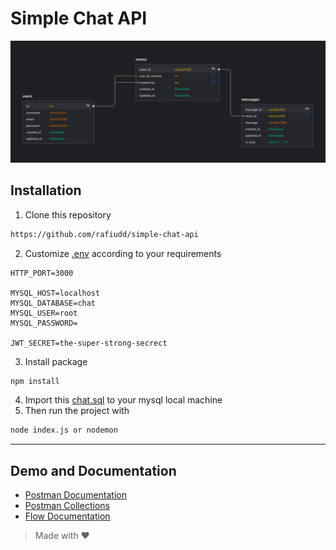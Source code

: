 # Simple Chat API
![screenshoot](https://github.com/rafiudd/simple-chat-api/blob/master/data/Database_Schema.png?raw=true)


## Installation
1. Clone this repository
```bash
https://github.com/rafiudd/simple-chat-api
```
2. Customize [.env](https://github.com/rafiudd/simple-chat-api/blob/master/.env) according to your requirements
```
HTTP_PORT=3000

MYSQL_HOST=localhost
MYSQL_DATABASE=chat
MYSQL_USER=root
MYSQL_PASSWORD=

JWT_SECRET=the-super-strong-secrect
```
3. Install package
```bash
npm install
```
4. Import this [chat.sql](https://github.com/rafiudd/simple-chat-api/blob/master/data/chat.sql) to your mysql local machine
5. Then run the project with 
```bash
node index.js or nodemon
```
---
## Demo and Documentation
- [Postman Documentation](https://documenter.getpostman.com/view/4289441/U16qKNuD)
- [Postman Collections](https://www.getpostman.com/collections/c97dfb8b7ca7c7ff9b5d)
- [Flow Documentation](https://docs.google.com/document/d/1N4liCsUSJVaYWIS63C6HPznVP0oFJJwT7VlY0iUQlO8/edit?usp=sharing)

> Made with ❤️
